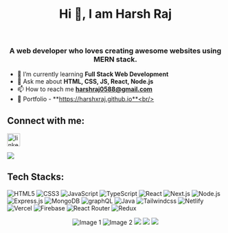 <h1 align="center">Hi 👋, I am Harsh Raj</h1>
<br>
<h3 align="center">
  A web developer who loves creating awesome websites using MERN stack.
</h3>

- 🌱 I’m currently learning **Full Stack Web Development**<br/>
- 💬 Ask me about
**HTML, CSS, JS, React, Node.js**<br/>
- 📫 How to reach me
**harshraj0588@gmail.com**<br/>
- 📓 Portfolio - **https://harshxraj.github.io**<br/>
## Connect with me:

<p>
<!--    <a href="https://www.linkedin.com/in/harshxraj" target="_blank" -->
   <a href="https://www.linkedin.com/in/harsh-raj-71901b305/" target="_blank"
    ><img
      align="center"
      src="https://upload.wikimedia.org/wikipedia/commons/c/ca/LinkedIn_logo_initials.png"
      alt="linkedin"
      height="30"
  /></a>
</p>

<img src="https://komarev.com/ghpvc/?username=harshxraj&label=Profile%20views&color=252525" />

## Tech Stacks:
![HTML5](https://img.shields.io/badge/html5-%23E34F26.svg?style=for-the-badge&logo=html5&logoColor=white)
![CSS3](https://img.shields.io/badge/css3-%231572B6.svg?style=for-the-badge&logo=css3&logoColor=white)
![JavaScript](https://img.shields.io/badge/javascript-%23323330.svg?style=for-the-badge&logo=javascript&logoColor=%23F7DF1E)
![TypeScript](https://img.shields.io/badge/typescript-%23007ACC.svg?style=for-the-badge&logo=typescript&logoColor=white)
![React](https://img.shields.io/badge/react-%2320232a.svg?style=for-the-badge&logo=react&logoColor=%2361DAFB)
![Next.js](https://img.shields.io/badge/Next-black?style=for-the-badge&logo=next.js&logoColor=white)
![Node.js](https://img.shields.io/badge/Node.js-339933?style=for-the-badge&logo=nodedotjs&logoColor=white)
![Express.js](https://img.shields.io/badge/express.js-%23404d59.svg?style=for-the-badge&logo=express&logoColor=%2361DAFB)
![MongoDB](https://img.shields.io/badge/MongoDB-%234ea94b.svg?style=for-the-badge&logo=mongodb&logoColor=white)
![graphQL](https://img.shields.io/badge/-GraphQL-E10098?style=for-the-badge&logo=graphql&logoColor=white)
![Java](https://img.shields.io/badge/java-%23ED8B00.svg?style=for-the-badge&logo=java&logoColor=white)
![Tailwindcss](https://img.shields.io/badge/Tailwind_CSS-38B2AC?style=for-the-badge&logo=tailwind-css&logoColor=white)
![Netlify](https://img.shields.io/badge/netlify-%23000000.svg?style=for-the-badge&logo=netlify&logoColor=#00C7B7)
![Vercel](https://img.shields.io/badge/vercel-%23000000.svg?style=for-the-badge&logo=vercel&logoColor=white)
![Firebase](https://img.shields.io/badge/firebase-%23039BE5.svg?style=for-the-badge&logo=firebase)
![React Router](https://img.shields.io/badge/React_Router-CA4245?style=for-the-badge&logo=react-router&logoColor=white)
![Redux](https://img.shields.io/badge/redux-%23593d88.svg?style=for-the-badge&logo=redux&logoColor=white)

<p align="center">
  <img src="https://github-readme-streak-stats.herokuapp.com/?user=harshxraj&theme=dark&hide_border=true&card_width=496" alt="Image 1" />
  <img src="https://github-readme-stats.vercel.app/api?username=harshxraj&theme=dark&hide_border=true&card_width=496" alt="Image 2" />
  <img src="https://github-readme-stats.vercel.app/api/top-langs/?username=harshxraj&theme=dark&layout=compact&hide_border=true"/>
  <img src="https://github-profile-summary-cards.vercel.app/api/cards/profile-details?username=harshxraj&theme=dark"/>
  <img src="https://github-readme-activity-graph.vercel.app/graph?username=harshxraj&theme=github-compact" />
</p>





<!--
**harshxraj/harshxraj** is a ✨ _special_ ✨ repository because its `README.md` (this file) appears on your GitHub profile.

Here are some ideas to get you started:

- 🔭 I’m currently working on ...
- 🌱 I’m currently learning ...
- 👯 I’m looking to collaborate on ...
- 🤔 I’m looking for help with ...
- 💬 Ask me about ...
- 📫 How to reach me: ...
- 😄 Pronouns: ...
- ⚡ Fun fact: ...
-->
